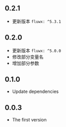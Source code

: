 ## 0.2.1

* 更新版本 `fluwx: ^5.3.1`

## 0.2.0

* 更新版本 `fluwx: ^5.0.0`
* 修改部分变量名
* 增加部分参数

## 0.1.0

* Update dependencies

## 0.0.3

* The first version
